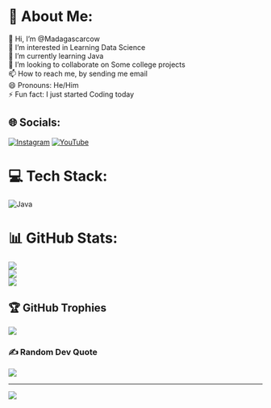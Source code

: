 # 💫 About Me:
👋 Hi, I’m @Madagascarcow<br>👀 I’m interested in Learning Data Science<br>🌱 I’m currently learning Java<br>💞️ I’m looking to collaborate on Some college projects<br>📫 How to reach me, by sending me email<br>😄 Pronouns: He/Him<br>⚡ Fun fact: I just started Coding today


## 🌐 Socials:
[![Instagram](https://img.shields.io/badge/Instagram-%23E4405F.svg?logo=Instagram&logoColor=white)](https://instagram.com/mvt.vt) [![YouTube](https://img.shields.io/badge/YouTube-%23FF0000.svg?logo=YouTube&logoColor=white)](https://youtube.com/@MVTW) 

# 💻 Tech Stack:
![Java](https://img.shields.io/badge/java-%23ED8B00.svg?style=for-the-badge&logo=openjdk&logoColor=white)
# 📊 GitHub Stats:
![](https://github-readme-stats.vercel.app/api?username=madagascarcow&theme=monokai&hide_border=false&include_all_commits=true&count_private=true)<br/>
![](https://github-readme-streak-stats.herokuapp.com/?user=madagascarcow&theme=monokai&hide_border=false)<br/>
![](https://github-readme-stats.vercel.app/api/top-langs/?username=madagascarcow&theme=monokai&hide_border=false&include_all_commits=true&count_private=true&layout=compact)

## 🏆 GitHub Trophies
![](https://github-profile-trophy.vercel.app/?username=madagascarcow&theme=tokyonight&no-frame=false&no-bg=true&margin-w=4)

### ✍️ Random Dev Quote
![](https://quotes-github-readme.vercel.app/api?type=vetical&theme=radical)

---
[![](https://visitcount.itsvg.in/api?id=madagascarcow&icon=0&color=0)](https://visitcount.itsvg.in)

<!-- Proudly created with GPRM ( https://gprm.itsvg.in ) -->
